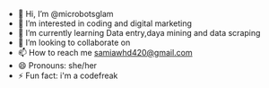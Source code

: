 - 👋 Hi, I’m @microbotsglam
- 👀 I’m interested in coding and digital marketing
- 🌱 I’m currently learning Data entry,daya mining and data scraping
- 💞️ I’m looking to collaborate on 
- 📫 How to reach me samiawhd420@gmail.com
- 😄 Pronouns: she/her
- ⚡ Fun fact: i'm a codefreak

<!---
microbotsglam/microbotsglam is a ✨ special ✨ repository because its `README.md` (this file) appears on your GitHub profile.
You can click the Preview link to take a look at your changes.
--->
